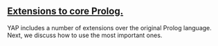 
## [Extensions to core Prolog.](extensions)

<!-- @{ -->


YAP includes a number of extensions over the original Prolog
language. Next, we discuss how to use the most important ones.


<!-- @} -->
